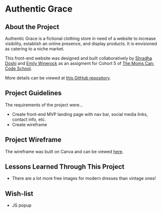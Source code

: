 
# Authentic Grace


## About the Project

Authentic Grace is a fictional clothing store in need of a website to increase visibility, establish an online presence, and display products. It is envisioned as catering to a niche market.

This front-end website was designed and built collaboratively by [Shradha Doshi](https://shraddhakdoshi.github.io/my-portfolio/) and [Emily Winerock](https://winerock.github.io/portfolio/) as an assigment for Cohort 5 of [The Moms Can: Code School](https://www.momscan.co/).

More details can be viewed at [this GitHub repository](https://github.com/winerock/frontend-website). 

## Project Guidelines

The requirements of the project were...
* Create front-end MVP landing page with nav bar, social media links, contact info, etc.
* Create wireframe


## Project Wireframe

The wireframe was built on Canva and can be viewed [here](https://www.canva.com/design/DADwStfzwnM/KvTiU1HFrt9kz2fXHuKyJw/view?website#4:authentic-grace).


## Lessons Learned Through This Project
* There are a lot more free images for modern dresses than vintage ones!

## Wish-list
* JS popup




 
